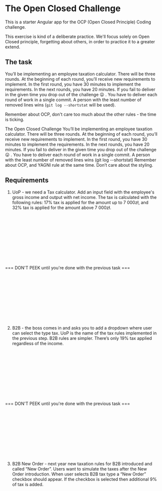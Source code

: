 # The Open Closed Challenge

This is a starter Angular app for the OCP (Open Closed Principle) Coding challenge.

This exercise is kind of a deliberate practice. We'll focus solely on Open Closed principle, forgetting about others, in order to practice it to a greater extend.

## The task

You’ll be implementing an employee taxation calculator. There will be three rounds. At the beginning of each round, you’ll receive new requirements to implement. In the first round, you have 30 minutes to implement the requirements. In the next rounds, you have 20 minutes. If you fail to deliver in the given time you drop out of the challenge :stuck_out_tongue: . You have to deliver each round of work in a single commit. A person with the least number of removed lines wins (`git log --shortstat` will be used).

Remember about OCP, don't care too much about the other rules - the time is ticking.

The Open Closed Challenge
You’ll be implementing an employee taxation calculator. There will be three rounds. At the beginning of each round, you’ll receive new requirements to implement. In the first round, you have 30 minutes to implement the requirements. In the next rounds, you have 20 minutes. If you fail to deliver in the given time you drop out of the challenge :stuck_out_tongue: . You have to deliver each round of work in a single commit. A person with the least number of removed lines wins (git log --shortstat)
Remember about OCP, and YAGNI rule at the same time. Don’t care about the styling.

## Requirements

1. UoP - we need a Tax calculator. Add an input field with the employee's gross income and output with net income. The tax is calculated with the following rules: 17% tax is applied for the amount up to 7 000zł, and 32% tax is applied for the amount above 7 000zł.

<br/><br/><br/><br/><br/><br/><br/><br/><br/>

=== DON'T PEEK  until you're done with the previous task ===

<br/><br/><br/><br/><br/><br/><br/><br/><br/>

2. B2B - the boss comes in and asks you to add a dropdown where user can select the type tax. UoP is the name of the tax rules implemented in the previous step. B2B rules are simpler. There’s only 19% tax applied regardless of the income. 

<br/><br/><br/><br/><br/><br/><br/><br/><br/>

=== DON'T PEEK  until you're done with the previous task ===

<br/><br/><br/><br/><br/><br/><br/><br/><br/>

3. B2B New Order - next year new taxation rules for B2B introduced and called “New Order”. Users want to simulate the taxes after the New Order introduction. When user selects B2B tax type a “New Order” checkbox should appear. If the checkbox is selected then additional 9% of tax is added.
